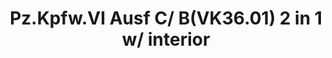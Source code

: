 ---
title: "Pz.Kpfw.VI Ausf C/ B(VK36.01) 2 in 1 w/ interior"
price: "TBA" 
desc: "Maketa"
img_path: "/assets/img/RS3001.jpg"
brand: "N/A"
available: false
special_offer: false
new: false
soon: false
cat: "010000"
subcat: "011700"
subsubcat: "N/A"
sifra: "RS3001"
---